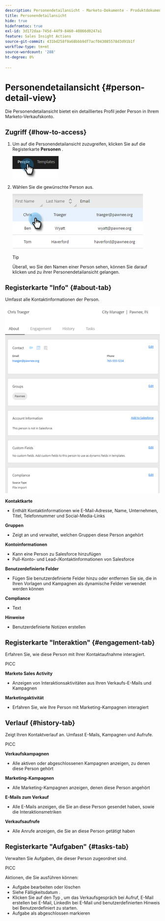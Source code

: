 ```yaml
---
description: Personendetailansicht - Marketo-Dokumente - Produktdokumentation
title: Personendetailansicht
hide: true
hidefromtoc: true
exl-id: 3d172daa-745d-44f9-8460-40866d0247a1
feature: Sales Insight Actions
source-git-commit: 431bd258f9a68bbb9df7acf043085578d3d91b1f
workflow-type: tm+mt
source-wordcount: '288'
ht-degree: 0%

---
```


# Personendetailansicht {#person-detail-view}

Die Personendetailansicht bietet ein detailliertes Profil jeder Person in Ihrem Marketo-Verkaufskonto.

## Zugriff {#how-to-access}

1. Um auf die Personendetailansicht zuzugreifen, klicken Sie auf die Registerkarte **Personen** .

   ![](assets/person-detail-view-1.png)

1. Wählen Sie die gewünschte Person aus.

   ![](assets/person-detail-view-2.png)

   >[!TIP]
   >
   >Überall, wo Sie den Namen einer Person sehen, können Sie darauf klicken und zu ihrer Personendetailansicht gelangen.

## Registerkarte &quot;Info&quot; {#about-tab}

Umfasst alle Kontaktinformationen der Person.

![](assets/person-detail-view-3.png)

**Kontaktkarte**

* Enthält Kontaktinformationen wie E-Mail-Adresse, Name, Unternehmen, Titel, Telefonnummer und Social-Media-Links

**Gruppen**

* Zeigt an und verwaltet, welchen Gruppen diese Person angehört

**Kontoinformationen**

* Kann eine Person zu Salesforce hinzufügen
* Pull-Konto- und Lead-/Kontaktinformationen von Salesforce

**Benutzerdefinierte Felder**

* Fügen Sie benutzerdefinierte Felder hinzu oder entfernen Sie sie, die in Ihren Vorlagen und Kampagnen als dynamische Felder verwendet werden können

**Compliance**

* Text

**Hinweise**

* Benutzerdefinierte Notizen erstellen

## Registerkarte &quot;Interaktion&quot; {#engagement-tab}

Erfahren Sie, wie diese Person mit Ihrer Kontaktaufnahme interagiert.

PICC

**Marketo Sales Activity**

* Anzeigen von Interaktionsaktivitäten aus Ihren Verkaufs-E-Mails und Kampagnen

**Marketingaktivität**

* Erfahren Sie, wie Ihre Person mit Marketing-Kampagnen interagiert

## Verlauf {#history-tab}

Zeigt Ihren Kontaktverlauf an. Umfasst E-Mails, Kampagnen und Aufrufe.

PICC

**Verkaufskampagnen**

* Alle aktiven oder abgeschlossenen Kampagnen anzeigen, zu denen diese Person gehört

**Marketing-Kampagnen**

* Alle Marketing-Kampagnen anzeigen, denen diese Person angehört

**E-Mails zum Verkauf**

* Alle E-Mails anzeigen, die Sie an diese Person gesendet haben, sowie die Interaktionsmetriken

**Verkaufsaufrufe**

* Alle Anrufe anzeigen, die Sie an diese Person getätigt haben

## Registerkarte &quot;Aufgaben&quot; {#tasks-tab}

Verwalten Sie Aufgaben, die dieser Person zugeordnet sind.

PICC

Aktionen, die Sie ausführen können:

* Aufgabe bearbeiten oder löschen
* Siehe Fälligkeitsdatum .
* Klicken Sie auf den Typ , um das Verkaufsgespräch bei Aufruf, E-Mail erstellen bei E-Mail, LinkedIn bei E-Mail und benutzerdefinierten Hinweis bei Benutzerdefiniert zu starten.
* Aufgabe als abgeschlossen markieren

